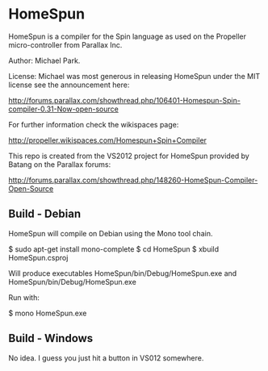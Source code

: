 HomeSpun
========

HomeSpun is a compiler for the Spin language as used on the Propeller micro-controller from Parallax Inc.

Author: Michael Park.

License: Michael was most generous in releasing HomeSpun under the MIT license see the announcement here:

http://forums.parallax.com/showthread.php/106401-Homespun-Spin-compiler-0.31-Now-open-source

For further information check the wikispaces page:

http://propeller.wikispaces.com/Homespun+Spin+Compiler

This repo is created from the  VS2012 project for HomeSpun provided by Batang on the Parallax forums:

http://forums.parallax.com/showthread.php/148260-HomeSpun-Compiler-Open-Source


Build - Debian
--------------

HomeSpun will compile on Debian using the Mono tool chain.

  $ sudo apt-get install mono-complete
  $ cd HomeSpun
  $ xbuild HomeSpun.csproj
  
Will produce executables  HomeSpun/bin/Debug/HomeSpun.exe and
HomeSpun/bin/Debug/HomeSpun.exe

Run with:

$ mono HomeSpun.exe
  
Build - Windows
---------------

No idea. I guess you just hit a button in VS012 somewhere. 




